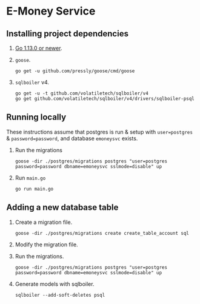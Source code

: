 # E-Money Service

## Installing project dependencies

1. [Go 1.13.0 or newer](https://golang.org/dl/).

1. `goose`.

    ```
    go get -u github.com/pressly/goose/cmd/goose
    ```

1. `sqlboiler` v4.

    ```
    go get -u -t github.com/volatiletech/sqlboiler/v4
    go get github.com/volatiletech/sqlboiler/v4/drivers/sqlboiler-psql
    ```

## Running locally

These instructions assume that postgres is run & setup with `user=postgres` & `password=password`, and database `emoneysvc` exists.

1. Run the migrations

    ```    
    goose -dir ./postgres/migrations postgres "user=postgres password=password dbname=emoneysvc sslmode=disable" up
    ```

1. Run `main.go`

    ```
    go run main.go
    ```

## Adding a new database table

1. Create a migration file.

    ```
    goose -dir ./postgres/migrations create create_table_account sql
    ```

1. Modify the migration file.

1. Run the migrations.
    ```    
    goose -dir ./postgres/migrations postgres "user=postgres password=password dbname=emoneysvc sslmode=disable" up
    ```

1. Generate models with sqlboiler.

    ```
    sqlboiler --add-soft-deletes psql
    ```
